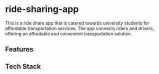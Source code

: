 # ride-sharing-app

This is a ride share app that is catered towards university students for affordable transportation services.
The app connects riders and drivers, offering an affordable and convenient transportation solution.

## Features

## Tech Stack
